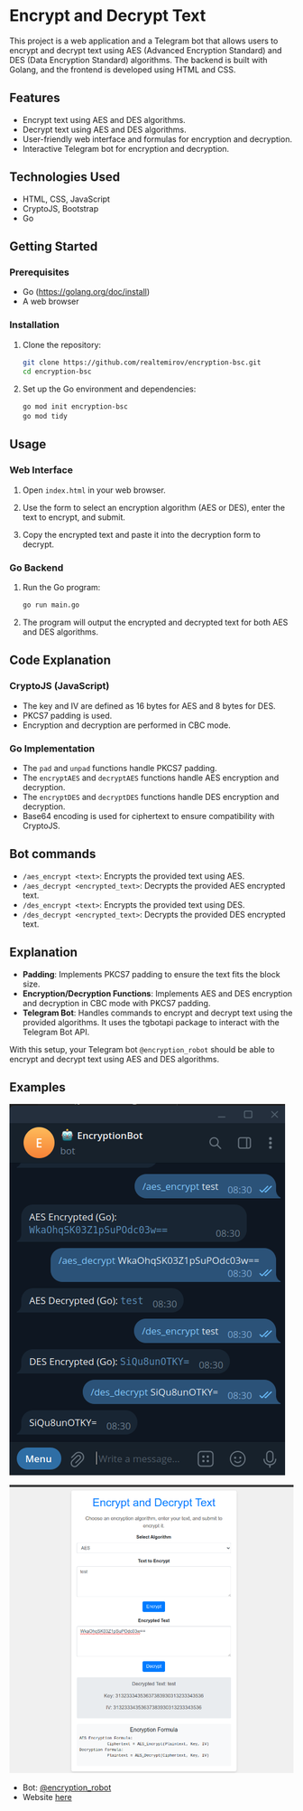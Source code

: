 # Encrypt and Decrypt Text

This project is a web application and a Telegram bot that allows users to encrypt and decrypt text using AES (Advanced Encryption Standard) and DES (Data Encryption Standard) algorithms. The backend is built with Golang, and the frontend is developed using HTML and CSS.

## Features

- Encrypt text using AES and DES algorithms.
- Decrypt text using AES and DES algorithms.
- User-friendly web interface and formulas for encryption and decryption.
- Interactive Telegram bot for encryption and decryption.

## Technologies Used

- HTML, CSS, JavaScript
- CryptoJS, Bootstrap
- Go

## Getting Started

### Prerequisites

- Go (https://golang.org/doc/install)
- A web browser

### Installation

1. Clone the repository:
    ```sh
    git clone https://github.com/realtemirov/encryption-bsc.git
    cd encryption-bsc
    ```

2. Set up the Go environment and dependencies:
    ```sh
    go mod init encryption-bsc
    go mod tidy
    ```

## Usage

### Web Interface

1. Open `index.html` in your web browser.

2. Use the form to select an encryption algorithm (AES or DES), enter the text to encrypt, and submit.

3. Copy the encrypted text and paste it into the decryption form to decrypt.

### Go Backend

1. Run the Go program:
    ```sh
    go run main.go
    ```

2. The program will output the encrypted and decrypted text for both AES and DES algorithms.

## Code Explanation

### CryptoJS (JavaScript)

- The key and IV are defined as 16 bytes for AES and 8 bytes for DES.
- PKCS7 padding is used.
- Encryption and decryption are performed in CBC mode.

### Go Implementation

- The `pad` and `unpad` functions handle PKCS7 padding.
- The `encryptAES` and `decryptAES` functions handle AES encryption and decryption.
- The `encryptDES` and `decryptDES` functions handle DES encryption and decryption.
- Base64 encoding is used for ciphertext to ensure compatibility with CryptoJS.

## Bot commands
- `/aes_encrypt <text>`: Encrypts the provided text using AES.
- `/aes_decrypt <encrypted_text>`: Decrypts the provided AES encrypted text.
- `/des_encrypt <text>`: Encrypts the provided text using DES.
- `/des_decrypt <encrypted_text>`: Decrypts the provided DES encrypted text.

## Explanation
- **Padding**: Implements PKCS7 padding to ensure the text fits the block size.
- **Encryption/Decryption Functions**: Implements AES and DES encryption and decryption in CBC mode with PKCS7 padding.
- **Telegram Bot**: Handles commands to encrypt and decrypt text using the provided algorithms. It uses the tgbotapi package to interact with the Telegram Bot API.

With this setup, your Telegram bot `@encryption_robot` should be able to encrypt and decrypt text using AES and DES algorithms.

## Examples

![Telegram bot: @encryption_robot](image.png)

![web-page](image-1.png)

- Bot: [@encryption_robot](https://t.me/encryption_robot)
- Website [here](https://realtemirov.github.io/encryption-bsc/)